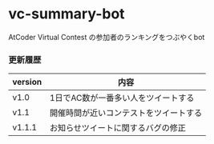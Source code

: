 vc-summary-bot
====

AtCoder Virtual Contest の参加者のランキングをつぶやくbot

### 更新履歴
|version|内容|
|---|---|
|v1.0|1日でAC数が一番多い人をツイートする|
|v1.1|開催時間が近いコンテストをツイートする|
|v1.1.1|お知らせツイートに関するバグの修正|
